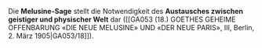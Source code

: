 
Die **Melusine-Sage** stellt die Notwendigkeit des **Austausches zwischen geistiger und physischer Welt** dar ([[GA053 (18.) GOETHES GEHEIME OFFENBARUNG «DIE NEUE MELUSINE» UND «DER NEUE PARIS», III, Berlin, 2. März 1905|GA053/18]]).
